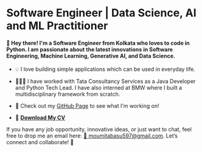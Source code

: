 # Software Engineer | Data Science, AI and ML Practitioner

#### 👋 Hey there! I'm a Software Engineer from Kolkata who loves to code in Python. I am passionate about the latest innovations in Software Engineering, Machine Learning, Generative AI, and Data Science.

- 💡 I love building simple applications which can be used in everyday life.
- 👩🏻‍💻 I have worked with Tata Consultancy Services as a Java Developer and Python Tech Lead. I have also interned at BMW where I built a multidisciplinary framework from scratch.

- 📂 Check out my [GitHub Page](https://github.com/MoumitaBasu) to see what I'm working on!  
- 📄 **[Download My CV](https://link-to-your-cv.pdf)**

If you have any job opportunity, innovative ideas, or just want to chat, feel free to drop me an email here: [📧 moumitabasu597@gmail.com](https://mail.google.com/mail/?view=cm&fs=1&to=moumitabasu597@gmail.com).
Let’s connect and collaborate! 🤝

